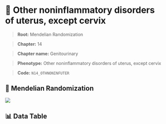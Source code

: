 # 🧪 Other noninflammatory disorders of uterus, except cervix

> **Root:** Mendelian Randomization

> **Chapter:** 14  

> **Chapter name:** Genitourinary

> **Phenotype:** Other noninflammatory disorders of uterus, except cervix  

> **Code:** `N14_OTHNONINFUTER`

## 🧬 Mendelian Randomization  

<img src="/MR/Figures/Forward/N14_OTHNONINFUTER.png"/>

## 📊 Data Table

<CsvTableMRF src="/public/MR/Data/Forward/N14_OTHNONINFUTER.csv"/>
